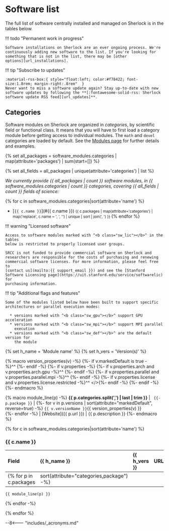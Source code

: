 <link rel="alternate" type="application/rss+xml" href="/docs/software/updates.xml">

# Software list

The full list of software centrally installed and managed on Sherlock is in the
tables below.

!!! todo "Permanent work in progress"

    Software installations on Sherlock are an ever ongoing process. We're
    continuously adding new software to the list. If you're looking for
    something that is not in the list, there may be [other
    options][url_installations].

!!! tip "Subscribe to updates"

    :material-rss-box:{ style="float:left; color:#f78422; font-size:1.8rem; margin-right:.8rem"  }
    Never want to miss a software update again? Stay up-to-date with new
    software updates by following the **[:fontawesome-solid-rss: Sherlock
    software update RSS feed][url_updates]**.


## Categories

Software modules on Sherlock are organized in *categories*, by scientific field
or functional class. It means that you will have to first load a category
module before getting access to individual modules.  The `math` and `devel`
categories are loaded by default. See the [Modules page][url_modules] for
further details and examples.

{% set all_packages =  software_modules.categories |
                       map(attribute='packages') | sum(start=[]) %}

{% set all_fields   =  all_packages |
                       unique(attribute='categories') | list %}

_We currently provide {{ all_packages | count }} software modules, in {{
software_modules.categories | count }} categories, covering {{ all_fields |
count }} fields of science:_


<!-- markdownlint-disable MD032 -->
{% for c in software_modules.categories|sort(attribute='name') %}
* [`{{ c.name }}`](#{{ c.name }}) <small>
    {{ c.packages | map(attribute='categories')
                  | map('replace', c.name ~ ', ', '')
                  | unique | sort | join(', ') }}
  </small>
{% endfor %}
<!-- markdownlint-enable MD032 -->

!!! warning "Licensed software"

    Access to software modules marked with ^<b class="sw_lic"></b>^ in the tables
    below is restricted to properly licensed user groups.

    SRCC is not funded to provide commercial software on Sherlock and
    researchers are responsible for the costs of purchasing and renewing
    commercial software licenses. For more information, please feel free to
    [contact us](mailto:{{ support_email }}) and see the [Stanford
    Software Licensing page](https://uit.stanford.edu/service/softwarelic) for
    purchasing information.


!!! tip "Additional flags and features"

    Some of the modules listed below have been built to support specific
    architectures or parallel execution modes:

      * versions marked with ^<b class="sw_gpu"></b>^ support GPU acceleration
      * versions marked with ^<b class="sw_mpi"></b>^ support MPI parallel
        execution
      * versions marked with ^<b class="sw_def"></b>^ are the default version for
        the module

<!-- markdownlint-disable MD013 -->
{% set h_name = '<img style="float:left;min-width:110px;visibility:hidden"/>Module&nbsp;name' %}
{% set h_vers = '<img style="float:left;min-width:90px;visibility:hidden"/>Version(s)' %}

{% macro version_properties(v) -%}
    {%- if v.markedDefault is true -%}^<b class="sw_def"></b>^&nbsp;{%- endif -%}
    {%- if v.properties -%}
        {%- if v.properties.arch     and v.properties.arch.gpu     -%}^<b class="sw_gpu"></b>^&nbsp;{%- endif -%}
        {%- if v.properties.parallel and v.properties.parallel.mpi -%}^<b class="sw_mpi"></b>^&nbsp;{%- endif -%}
        {%- if v.properties.license  and v.properties.license.restricted -%}^<b class="sw_lic"></b>^&nbsp;</>{%- endif -%}
    {%- endif -%}
{%- endmacro %}
<!-- markdownlint-enable MD013 -->

<!-- markdownlint-disable MD038 -->
{% macro module_line(p) -%}
    **{{ p.categories.split(',') | last | trim }}** | <a id="{{ p.package }}">`
    {{- p.package }}`</a> |
    {%- for v in p.versions | sort(attribute="markedDefault", reverse=true) -%}
      `{{ v.versionName }}`{{ version_properties(v) }}<br/>
    {%- endfor -%}
    | [Website]({{ p.url }}) | {{ p.description }}
{%- endmacro %}
<!-- markdownlint-enable MD038 -->


{% for c in software_modules.categories|sort(attribute='name') %}

### **{{ c.name  }}**

Field | {{ h_name }} | {{ h_vers }} | URL | Description
:---- | :----------- | :----------- | :-- | :----------
  {% for p in c.packages | sort(attribute="categories,package") -%}
    {{ module_line(p) }}
  {% endfor -%}

{% endfor %}


[comment]: #  (link URLs -----------------------------------------------------)

[url_modules]:          modules.md
[url_installations]:    index.md#installation-requests
[url_updates]:          updates.xml


--8<--- "includes/_acronyms.md"
